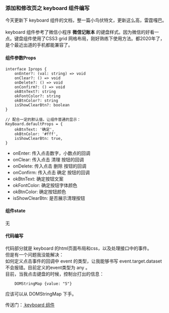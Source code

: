 ### <b>添加和修改页之 keyboard 组件编写</b>
今天更新下 keyboard 组件的文档，整一篇小鸟伏特文，更新这么高，雷霆嘎巴。<br />
<br />
keyboard 组件参考了微信小程序 <b>微信记账本</b> 的键盘样式。因为微信的好看一点。键盘组件使用了CSS3 grid 网格布局，刚好熟练下使用方法。都2020年了，是个最近出道的手机都能兼容了。

#### 组件参数Props 	
```
interface Iprops {
	onEnter?: (val: string) => void
	onClear?: () => void 
	onDelete?: () => void
	onConfirm?: () => void
	okBtnText?: string
	okFontColor?: string
	okBtnColor?: string
	isShowClearBtn?: boolean
}

// 配合一定的默认值，让组件普通的显示：
KeyBoard.defaultProps = {
	okBtnText: '确定',
	okBtnColor: '#fff',
	isShowClearBtn: true,
}
```
<ul>
	<li>onEnter: 传入点击数字，小数点的回调</li>
	<li>onClear: 传入点击 清理 按钮的回调</li>
	<li>onDelete: 传入点击 删除 按钮的回调</li>
	<li>onConfirm: 传入点击 确定 按钮的回调</li>
	<li>okBtnText: 确定按钮文案</li>
	<li>okFontColor: 确定按钮字体颜色</li>
	<li>okBtnColor: 确定按钮颜色</li>
	<li>isShowClearBtn: 是否展示清理按钮</li>
</ul>

#### 组件state
无

#### 代码编写
代码部分就是 keyboard 的html页面布局和css，以及处理接口中的事件。<br />
但是有一个问题我没能解决：<br />
如何定义点击事件的回调中 event 的类型，让我能够书写 event.target.dataset 不会报错。目前定义的event类型为 any 。<br />
目前，当我点击键盘的时候，控制台打出的信息：
```
	DOMStringMap {value: "5"}
```
应该可以从 DOMStringMap 下手。

传送门：<a href="./../src/components/KeyBoard/index.tsx"> keyboard 组件</a> <br />